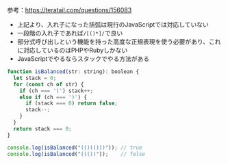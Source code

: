 参考：https://teratail.com/questions/156083
- 上記より、入れ子になった括弧は現行のJavaScriptでは対応していない
- 一段階の入れ子であれば`/[()*]/`で良い
- 部分式呼び出しという機能を持った高度な正規表現を使う必要があり、これに対応しているのはPHPやRubyしかない
- JavaScriptでやるならスタックでやる方法がある
```js
function isBalanced(str: string): boolean {
  let stack = 0;
  for (const ch of str) {
    if (ch === '(') stack++;
    else if (ch === ')') {
      if (stack === 0) return false;
      stack--;
    }
  }
  return stack === 0;
}

console.log(isBalanced("(()(()))")); // true
console.log(isBalanced("((())"));    // false
```